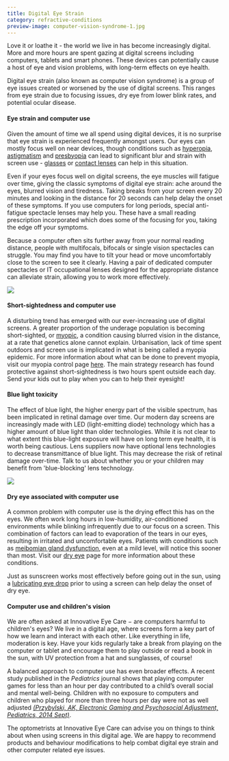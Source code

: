 ```yaml
---
title: Digital Eye Strain
category: refractive-conditions
preview-image: computer-vision-syndrome-1.jpg
---
```

<div class="employee-heading">
<p>Love it or loathe it - the world we live in has become increasingly digital. More and more hours are spent gazing at digital screens including computers, tablets and smart phones. These devices can potentially cause a host of eye and vision problems, with long-term effects on eye health.</p><p>Digital eye strain (also known as computer vision syndrome) is a group of eye issues created or worsened by the use of digital screens. This ranges from eye strain due to focusing issues, dry eye from lower blink rates, and potential ocular disease.</p>
</div>

#### Eye strain and computer use

Given the amount of time we all spend using digital devices, it is no surprise that eye strain is experienced frequently amongst users. Our eyes can mostly focus well on near devices, though conditions such as [hyperopia](/what-we-do/hyperopia), [astigmatism](/what-we-do/astigmatism) and [presbyopia](/what-we-do/presbyopia) can lead to significant blur and strain with screen use - [glasses](/what-we-do/glasses) or [contact lenses](/what-we-do/contact-lenses) can help in this situation. 

Even if your eyes focus well on digital screens, the eye muscles will fatigue over time, giving the classic symptoms of digital eye strain: ache around the eyes, blurred vision and tiredness. Taking breaks from your screen every 20 minutes and looking in the distance for 20 seconds can help delay the onset of these symptoms. If you use computers for long periods, special anti-fatigue spectacle lenses may help you. These have a small reading prescription incorporated which does some of the focusing for you, taking the edge off your symptoms.

Because a computer often sits further away from your normal reading distance, people with multifocals, bifocals or single vision spectacles can struggle. You may find you have to tilt your head or move uncomfortably close to the screen to see it clearly. Having a pair of dedicated computer spectacles or IT occupational lenses designed for the appropriate distance can alleviate strain, allowing you to work more effectively.

![](/uploads/digital-eye-strain-1.jpeg)

#### Short-sightedness and computer use

A disturbing trend has emerged with our ever-increasing use of digital screens. A greater proportion of the underage population is becoming short-sighted, or [myopic](/what-we-do/myopia), a condition causing blurred vision in the distance, at a rate that genetics alone cannot explain. Urbanisation, lack of time spent outdoors and screen use is implicated in what is being called a myopia epidemic. For more information about what can be done to prevent myopia, visit our myopia control page [here](https://innovativeeyecare.com.au/what-we-do/myopia-control). The main strategy research has found protective against short-sightedness is two hours spent outside each day. Send your kids out to play when you can to help their eyesight! 

#### Blue light toxicity

The effect of blue light, the higher energy part of the visible spectrum, has been implicated in retinal damage over time. Our modern day screens are increasingly made with LED (light-emitting diode) technology which has a higher amount of blue light than older technologies. While it is not clear to what extent this blue-light exposure will have on long term eye health, it is worth being cautious. Lens suppliers now have optional lens technologies to decrease transmittance of blue light. This may decrease the risk of retinal damage over-time. Talk to us about whether you or your children may benefit from 'blue-blocking' lens technology.

![](/uploads/digital-eye-strain-2.jpeg)

#### Dry eye associated with computer use

A common problem with computer use is the drying effect this has on the eyes. We often work long hours in low-humidity, air-conditioned environments while blinking infrequently due to our focus on a screen. This combination of factors can lead to evaporation of the tears in our eyes, resulting in irritated and uncomfortable eyes. Patients with conditions such as [meibomian gland dysfunction](/what-we-do/meibomian-gland-dysfunction), even at a mild level, will notice this sooner than most. Visit our [dry eye](/what-we-do/dry-eye-disease) page for more information about these conditions.

Just as sunscreen works most effectively before going out in the sun, using a [lubricating eye drop](http://eyesolutions.com.au/collections/dry-eye-treatments) prior to using a screen can help delay the onset of dry eye.

#### Computer use and children's vision

We are often asked at Innovative Eye Care − are computers harmful to children's eyes? We live in a digital age, where screens form a key part of how we learn and interact with each other. Like everything in life, moderation is key. Have your kids regularly take a break from playing on the computer or tablet and encourage them to play outside or read a book in the sun, with UV protection from a hat and sunglasses, of course! 

A balanced approach to computer use has even broader effects. A recent study published in the _Pediatrics_ journal shows that playing computer games for less than an hour per day contributed to a child’s overall social and mental well-being. Children with no exposure to computers and children who played for more than three hours per day were not as well adjusted _[(Przybylski, AK, Electronic Gaming and Psychosocial Adjustment, Pediatrics, 2014 Sept)](http://pediatrics.aappublications.org/content/early/2014/07/29/peds.2013-4021)_.

The optometrists at Innovative Eye Care can advise you on things to think about when using screens in this digital age. We are happy to recommend products and behaviour modifications to help combat digital eye strain and other computer related eye issues.
